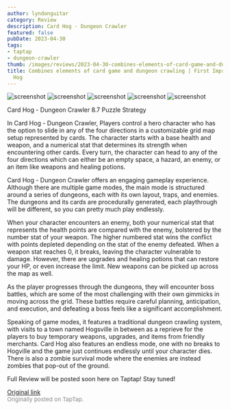 ```yaml
---
author: lyndonguitar
category: Review
description: Card Hog - Dungeon Crawler
featured: false
pubDate: 2023-04-30
tags:
- taptap
- dungeon-crawler
thumb: /images/reviews/2023-04-30-combines-elements-of-card-game-and-dungeon-crawling--first-impressions---card-hog-0.avif
title: Combines elements of card game and dungeon crawling | First Impressions - Card
  Hog
---
```


<div class="gallery">
  <img src="/images/reviews/2023-04-30-combines-elements-of-card-game-and-dungeon-crawling--first-impressions---card-hog-0.avif" alt="screenshot" />
  <img src="/images/reviews/2023-04-30-combines-elements-of-card-game-and-dungeon-crawling--first-impressions---card-hog-1.avif" alt="screenshot" />
  <img src="/images/reviews/2023-04-30-combines-elements-of-card-game-and-dungeon-crawling--first-impressions---card-hog-2.avif" alt="screenshot" />
  <img src="/images/reviews/2023-04-30-combines-elements-of-card-game-and-dungeon-crawling--first-impressions---card-hog-3.avif" alt="screenshot" />
  <img src="/images/reviews/2023-04-30-combines-elements-of-card-game-and-dungeon-crawling--first-impressions---card-hog-4.avif" alt="screenshot" />
</div>

Card Hog - Dungeon Crawler
8.7
Puzzle
Strategy

In Card Hog - Dungeon Crawler, Players control a hero character who has the option to slide in any of the four directions in a customizable grid map setup represented by cards. The character starts with a base health and weapon, and a numerical stat that determines its strength when encountering other cards. Every turn, the character can head to any of the four directions which can either be an empty space, a hazard, an enemy, or an item like weapons and healing potions.

Card Hog - Dungeon Crawler offers an engaging gameplay experience. Although there are multiple game modes, the main mode is structured around a series of dungeons, each with its own layout, traps, and enemies. The dungeons and its cards are procedurally generated, each playthrough will be different, so you can pretty much play endlessly.

When your character encounters an enemy, both your numerical stat that represents the health points are compared with the enemy, bolstered by the number stat of your weapon. The higher numbered stat wins the conflict with points depleted depending on the stat of the enemy defeated. When a weapon stat reaches 0, it breaks, leaving the character vulnerable to damage. However, there are upgrades and healing potions that can restore your HP, or even increase the limit. New weapons can be picked up across the map as well.

As the player progresses through the dungeons, they will encounter boss battles, which are some of the most challenging with their own gimmicks in moving across the grid. These battles require careful planning, anticipation, and execution, and defeating a boss feels like a significant accomplishment.

Speaking of game modes, it features a traditional dungeon crawling system, with visits to a town named Hogsville in between as a reprieve for the players to buy temporary weapons, upgrades, and items from friendly merchants. Card Hog also features an endless mode, one with no breaks to Hogville and the game just continues endlessly until your character dies. There is also a zombie survival mode where the enemies are instead zombies that pop-out of the ground.

Full Review will be posted soon here on Taptap! Stay tuned!

[Original link](https://www.taptap.io/post/5283960)<br><span style="font-size: 0.95em; color: #888;">Originally posted on TapTap.</span>